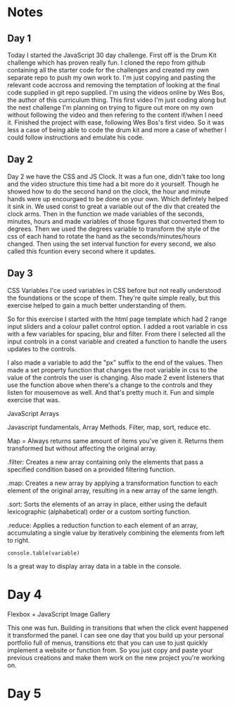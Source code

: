 # Notes

## Day 1

Today I started the JavaScript 30 day challenge. 
First off is the Drum Kit challenge which has proven really fun. 
I cloned the repo from github containing all the starter code for the challenges and created my own separate repo to push my own work to. I'm just copying and pasting the relevant code accross and removing the temptation of looking at the final code supplied in git repo supplied. 
I'm using the videos online by Wes Bos, the author of this curriculum thing. This first video I'm just coding along but the next challenge I'm planning on trying to figure out more on my own without following the video and then refering to the content if/when I need it. 
Finished the project with ease, following Wes Bos's first video. So it was less a case of being able to code the drum kit and more a case of whether I could follow instructions and emulate his code. 

## Day 2

Day 2 we have the CSS and JS Clock.
It was a fun one, didn't take too long and the video structure this time had a bit more do it yourself. Though he showed how to do the second hand on the clock, the hour and minute hands were up encourgaed to be done on your own. Which defintely helped it sink in. 
We used const to great a variable out of the div that created the clock arms. Then in the function we made variables of the seconds, minutes, hours and made variables of those figures that converted them to degrees. Then we used the degrees variable to transform the style of the css of each hand to rotate the hand as the seconds/minutes/hours changed. 
Then using the set interval function for every second, we also called this fcuntion every second where it updates. 

## Day 3

CSS Variables
I'ce used variables in CSS before but not really understood the foundations or the scope of them. They're quite simple really, but this exercise helped to gain a much better understanding of them. 

So for this exercise I started with the html page template which had 2 range input sliders and a colour pallet control option. 
I added a root variable in css with a few variables for spacing, blur and filter. 
From there I selected all the input controls in a const variable and created a function to handle the users updates to the controls. 

I also made a variable to add the "px" suffix to the end of the values. 
Then made a set property function that changes the root variable in css to the value of the controls the user is changing. 
Also made 2 event listeners that use the function above when there's a change to the controls and they listen for mousemove as well. 
And that's pretty much it. Fun and simple exercise that was. 

JavaScript Arrays

Javascript fundamentals, Array Methods. 
Filter, map, sort, reduce etc. 

Map = Always returns same amount of items you've given it. Returns them transformed but without affecting the original array. 

.filter: Creates a new array containing only the elements that pass a specified condition based on a provided filtering function.

.map: Creates a new array by applying a transformation function to each element of the original array, resulting in a new array of the same length.

.sort: Sorts the elements of an array in place, either using the default lexicographic (alphabetical) order or a custom sorting function.

.reduce: Applies a reduction function to each element of an array, accumulating a single value by iteratively combining the elements from left to right.

```
console.table(variable) 
```
Is a great way to display array data in a table in the console. 

# Day 4

Flexbox + JavaScript Image Gallery

This one was fun. Building in transitions that when the click event happened it transformed the panel. 
I can see one day that you build up your personal portfolio full of menus, transitions etc that you can use to just quickly implement a website or function from. So you just copy and paste your previous creations and make them work on the new project you're working on. 


# Day 5

